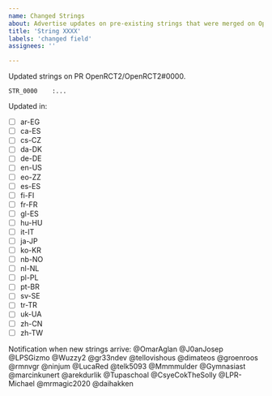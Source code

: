 ```yaml
---
name: Changed Strings
about: Advertise updates on pre-existing strings that were merged on OpenRCT2
title: 'String XXXX'
labels: 'changed field'
assignees: ''

---
```


Updated strings on PR OpenRCT2/OpenRCT2#0000.

```
STR_0000    :...
```

Updated in:
- [ ] ar-EG
- [ ] ca-ES
- [ ] cs-CZ
- [ ] da-DK
- [ ] de-DE
- [ ] en-US
- [ ] eo-ZZ
- [ ] es-ES
- [ ] fi-FI
- [ ] fr-FR
- [ ] gl-ES
- [ ] hu-HU
- [ ] it-IT
- [ ] ja-JP
- [ ] ko-KR
- [ ] nb-NO
- [ ] nl-NL
- [ ] pl-PL
- [ ] pt-BR
- [ ] sv-SE
- [ ] tr-TR
- [ ] uk-UA
- [ ] zh-CN
- [ ] zh-TW

Notification when new strings arrive:
@OmarAglan @J0anJosep @LPSGizmo @Wuzzy2 @gr33ndev @tellovishous @dimateos @groenroos @rmnvgr @ninjum @LucaRed @telk5093 @Mmmmulder @Gymnasiast @marcinkunert @arekdurlik @Tupaschoal @CsyeCokTheSolly @LPR-Michael @mrmagic2020 @daihakken
